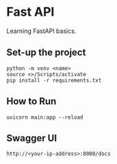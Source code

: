 # Fast API

Learning FastAPI basics.

## Set-up the project
```
python -m venv <name>
source <>/Scripts/activate
pip install -r requirements.txt
```

## How to Run
```
uvicorn main:app --reload
```

## Swagger UI
```
http://<your-ip-address>:8000/docs
```